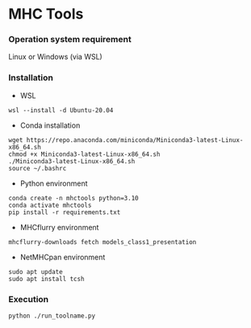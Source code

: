 # MHC Tools

### Operation system requirement
Linux or Windows (via WSL)

### Installation

* WSL
```text
wsl --install -d Ubuntu-20.04

```

* Conda installation
```text
wget https://repo.anaconda.com/miniconda/Miniconda3-latest-Linux-x86_64.sh
chmod +x Miniconda3-latest-Linux-x86_64.sh
./Miniconda3-latest-Linux-x86_64.sh
source ~/.bashrc

```

* Python environment
```text
conda create -n mhctools python=3.10
conda activate mhctools
pip install -r requirements.txt
```

* MHCflurry environment
```text
mhcflurry-downloads fetch models_class1_presentation
```

* NetMHCpan environment
```text
sudo apt update
sudo apt install tcsh
```

### Execution
```text
python ./run_toolname.py
```